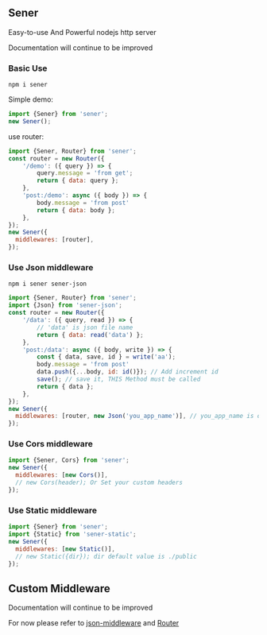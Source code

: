 <!--
 * @Author: chenzhongsheng
 * @Date: 2023-02-13 17:02:26
 * @Description: Coding something
-->
## Sener

Easy-to-use And Powerful nodejs http server

Documentation will continue to be improved

### Basic Use

```
npm i sener
```

Simple demo:

```js
import {Sener} from 'sener';
new Sener();
```

use router:

```js
import {Sener, Router} from 'sener';
const router = new Router({
    '/demo': ({ query }) => {
        query.message = 'from get';
        return { data: query };
    },
    'post:/demo': async ({ body }) => {
        body.message = 'from post'
        return { data: body };
    },
});
new Sener({
  middlewares: [router],
});
```

### Use Json middleware

```
npm i sener sener-json
```

```js
import {Sener, Router} from 'sener';
import {Json} from 'sener-json';
const router = new Router({
    '/data': ({ query, read }) => {
        // 'data' is json file name
        return { data: read('data') };
    },
    'post:/data': async ({ body, write }) => {
        const { data, save, id } = write('aa');
        body.message = 'from post'
        data.push({...body, id: id()}); // Add increment id
        save(); // save it, THIS Method must be called
        return { data };
    },
});
new Sener({
  middlewares: [router, new Json('you_app_name')], // you_app_name is optional, default to sener dir root as ~/sener-json-db/
});
```

### Use Cors middleware

```js
import {Sener, Cors} from 'sener';
new Sener({
  middlewares: [new Cors()], 
  // new Cors(header); Or Set your custom headers
});
```

### Use Static middleware

```js
import {Sener} from 'sener';
import {Static} from 'sener-static';
new Sener({
  middlewares: [new Static()], 
  // new Static({dir}); dir default value is ./public
});
```

## Custom Middleware

Documentation will continue to be improved

For now please refer to [json-middleware](https://github.com/theajack/sener/blob/master/packages/json/src/json-middleware.ts) and [Router](https://github.com/theajack/sener/blob/master/packages/sener/src/middleware/inner-middlewares/router/router.ts)


